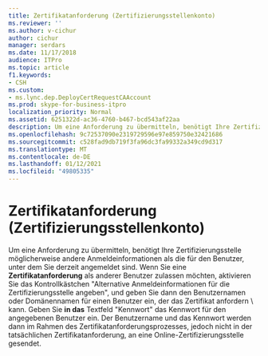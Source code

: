 ```yaml
---
title: Zertifikatanforderung (Zertifizierungsstellenkonto)
ms.reviewer: ''
ms.author: v-cichur
author: cichur
manager: serdars
ms.date: 11/17/2018
audience: ITPro
ms.topic: article
f1.keywords:
- CSH
ms.custom:
- ms.lync.dep.DeployCertRequestCAAccount
ms.prod: skype-for-business-itpro
localization_priority: Normal
ms.assetid: 6251322d-ac36-4760-b467-bcd543af22aa
description: Um eine Anforderung zu übermitteln, benötigt Ihre Zertifizierungsstelle möglicherweise andere Anmeldeinformationen als die für den Benutzer, unter dem Sie derzeit angemeldet sind. Wenn Sie eine Zertifikatanforderung als anderer Benutzer zulassen möchten, aktivieren Sie das Kontrollkästchen "Alternative Anmeldeinformationen für die Zertifizierungsstelle angeben", und geben Sie dann den Benutzernamen oder die Domäne\Benutzername für einen Benutzer ein, der das Zertifikat anfordern kann. Geben Sie in das Textfeld "Kennwort" das Kennwort für den angegebenen Benutzer ein. Der Benutzername und das Kennwort werden dann im Rahmen des Zertifikatanforderungsprozesses, jedoch nicht in der tatsächlichen Zertifikatanforderung, an eine Online-Zertifizierungsstelle gesendet.
ms.openlocfilehash: 9c72537090e2319729596e97e859750e32421686
ms.sourcegitcommit: c528fad9db719f3fa96dc3fa99332a349cd9d317
ms.translationtype: MT
ms.contentlocale: de-DE
ms.lasthandoff: 01/12/2021
ms.locfileid: "49805335"
---
```

# <a name="certificate-request-certificate-authority-account"></a>Zertifikatanforderung (Zertifizierungsstellenkonto)
 
Um eine Anforderung zu übermitteln, benötigt Ihre Zertifizierungsstelle möglicherweise andere Anmeldeinformationen als die für den Benutzer, unter dem Sie derzeit angemeldet sind. Wenn Sie eine **Zertifikatanforderung** als anderer Benutzer zulassen möchten, aktivieren Sie das Kontrollkästchen "Alternative Anmeldeinformationen für die Zertifizierungsstelle angeben", und geben Sie dann den Benutzernamen oder Domänennamen für einen Benutzer ein, der das Zertifikat anfordern \   kann. Geben Sie **in das** Textfeld "Kennwort" das Kennwort für den angegebenen Benutzer ein. Der Benutzername und das Kennwort werden dann im Rahmen des Zertifikatanforderungsprozesses, jedoch nicht in der tatsächlichen Zertifikatanforderung, an eine Online-Zertifizierungsstelle gesendet.
  

